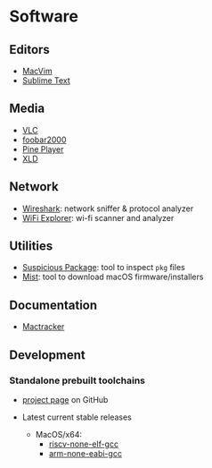 # Software


## Editors

- [MacVim](https://macvim.org)
- [Sublime Text](https://www.sublimetext.com/download)




## Media

- [VLC](https://www.videolan.org/vlc)
- [foobar2000](https://www.foobar2000.org/mac)
- [Pine Player](https://www.pine-player.com)
- [XLD](https://tmkk.undo.jp/xld/index_e.html)




## Network

- [Wireshark](https://www.wireshark.org/#downloadLink): network sniffer & protocol analyzer
- [WiFi Explorer](https://www.intuitibits.com/products/wifiexplorer): wi-fi scanner and analyzer




## Utilities

- [Suspicious Package](https://mothersruin.com/software/SuspiciousPackage): tool to inspect `pkg` files
- [Mist](https://github.com/ninxsoft/Mist): tool to download macOS firmware/installers




## Documentation

- [Mactracker](http://mactracker.ca)




## Development


### Standalone prebuilt toolchains

- [project page](https://github.com/xpack-dev-tools) on GitHub

- Latest current stable releases
  - MacOS/x64:
    - [riscv-none-elf-gcc](https://github.com/xpack-dev-tools/riscv-none-elf-gcc-xpack/releases/latest/download/xpack-riscv-none-elf-gcc-13.2.0-2-darwin-x64.tar.gz)
    - [arm-none-eabi-gcc](https://github.com/xpack-dev-tools/arm-none-eabi-gcc-xpack/releases/latest/download/xpack-arm-none-eabi-gcc-13.2.1-1.1-darwin-x64.tar.gz)

